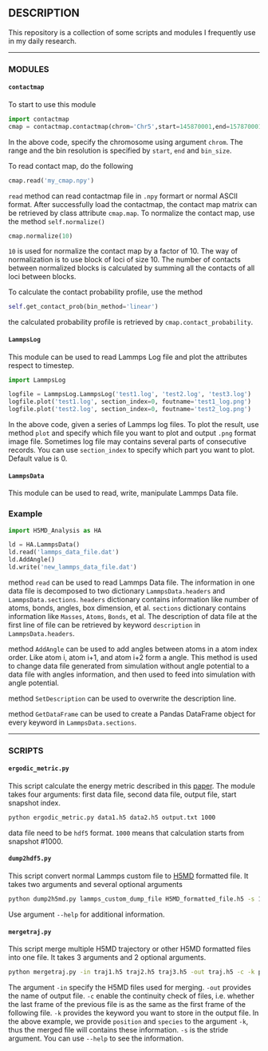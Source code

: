 ## DESCRIPTION

This repository is a collection of some scripts and modules I frequently use in my daily research.

-----

### MODULES

#### `contactmap`

To start to use this module

```python
import contactmap
cmap = contactmap.contactmap(chrom='Chr5',start=145870001,end=157870001,bin_size=1200)
```

In the above code, specify the chromosome using argument `chrom`. The range and the bin resolution is specified by `start`, `end` and `bin_size`.

To read contact map, do the following

```python
cmap.read('my_cmap.npy')
```

`read` method can read contactmap file in `.npy` formart or normal ASCII format. After successfully load the contactmap, the contact map matrix can be retrieved by class attribute `cmap.map`. To normalize the contact map, use the method `self.normalize()`

```python
cmap.normalize(10)
```

`10` is used for normalize the contact map by a factor of 10. The way of normalization is to use block of loci of size 10. The number of contacts between normalized blocks is calculated by summing all the contacts of all loci between blocks.

To calculate the contact probability profile, use the method

```python
self.get_contact_prob(bin_method='linear')
```

the calculated probability profile is retrieved by `cmap.contact_probability`.


#### `LammpsLog`

This module can be used to read Lammps Log file and plot the attributes respect to timestep. 

```python
import LammpsLog

logfile = LammpsLog.LammpsLog('test1.log', 'test2.log', 'test3.log')
logfile.plot('test1.log', section_index=0, foutname='test1_log.png')
logfile.plot('test2.log', section_index=0, foutname='test2_log.png')
```

In the above code, given a series of Lammps log files. To plot the result, use method `plot` and specify which file you want to plot and output `.png` format image file. Sometimes log file may contains several parts of consecutive records. You can use `section_index` to specify which part you want to plot. Default value is 0.


#### `LammpsData`

This module can be used to read, write, manipulate Lammps Data file. 

### Example

```python
import H5MD_Analysis as HA

ld = HA.LammpsData()
ld.read('lammps_data_file.dat')
ld.AddAngle()
ld.write('new_lammps_data_file.dat')
```

method `read` can be used to read Lammps Data file. The information in one data file is decomposed to two dictionary `LammpsData.headers` and `LammpsData.sections`. `headers` dictionary contains information like number of atoms, bonds, angles, box dimension, et al. `sections` dictionary contains information like `Masses`, `Atoms`, `Bonds`, et al. The description of data file at the first line of file can be retrieved by keyword `description` in `LammpsData.headers`.

method `AddAngle` can be used to add angles between atoms in a atom index order. Like atom i, atom i+1, and atom i+2 form a angle. This method is used to change data file generated from simulation without angle potential to a data file with angles information, and then used to feed into simulation with angle potential.

method `SetDescription` can be used to overwrite the description line.

method `GetDataFrame` can be used to create a Pandas DataFrame object for every keyword in `LammpsData.sections`.


------

### SCRIPTS

#### `ergodic_metric.py`

This script calculate the energy metric described in this [paper](http://journals.aps.org/pra/abstract/10.1103/PhysRevA.39.3563). The module takes four arguments: first data file, second data file, output file, start snapshot index.

```bash
python ergodic_metric.py data1.h5 data2.h5 output.txt 1000
```

data file need to be `hdf5` format. `1000` means that calculation starts from snapshot #1000. 

#### `dump2hdf5.py`

This script convert normal Lammps custom file to [H5MD](http://nongnu.org/h5md/index.html) formatted file. It takes two arguments and several optional arguments

```bash
python dump2h5md.py lammps_custom_dump_file H5MD_formatted_file.h5 -s 100
```

Use argument `--help` for additional information.

#### `mergetraj.py`

This script merge multiple H5MD trajectory or other H5MD formatted files into one file. It takes 3 arguments and 2 optional arguments.

```bash
python mergetraj.py -in traj1.h5 traj2.h5 traj3.h5 -out traj.h5 -c -k position species -s 10
```

The argument `-in` specify the H5MD files used for merging. `-out` provides the name of output file. `-c` enable the continuity check of files, i.e. whether the last frame of the previous file is as the same as the first frame of the following file. `-k` provides the keyword you want to store in the output file. In the above example, we provide `position` and `species` to the argument `-k`, thus the merged file will contains these information. `-s` is the stride argument. You can use `--help` to see the information.
